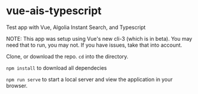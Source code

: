 # vue-ais-typescript
Test app with Vue, Algolia Instant Search, and Typescript

NOTE: This app was setup using Vue's new cli-3 (which is in beta). You may need that to run, you may not. If you have issues, take that into account.

Clone, or download the repo. `cd` into the directory.

`npm install` to download all dependecies

`npm run serve` to start a local server and view the application in your browser.
